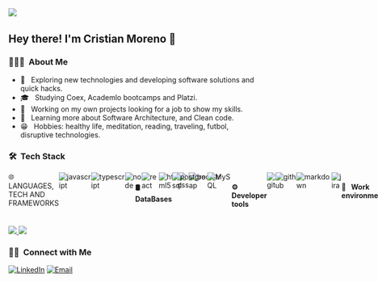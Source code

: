 <img src="https://www.canva.com/design/DAFUHsMOAQw/S5toX6neew_0NIzDsyb29Q/edit?utm_content=DAFUHsMOAQw&utm_campaign=designshare&utm_medium=link2&utm_source=sharebutton">

<h2> Hey there! I'm Cristian Moreno 👋</h2>

<h3> 👨🏻‍💻 &nbsp;About Me </h3>

- 🤔 &nbsp; Exploring new technologies and developing software solutions and quick hacks.
- 🎓 &nbsp; Studying Coex, Academlo bootcamps and Platzi.
- 💼 &nbsp; Working on my own projects looking for a job to show my skills.
- 🌱 &nbsp; Learning more about Software Architecture, and Clean code.
- 😁 &nbsp; Hobbies: healthy life, meditation, reading, traveling, futbol, disruptive technologies.

<h3> 🛠 &nbsp;Tech Stack</h3>
<div style="display:flex;">
</h4> 🌐 &nbsp; LANGUAGES, TECH AND FRAMEWORKS </h4>
<div style="display:flex; width:30%;">
  <img src="https://camo.githubusercontent.com/6e8ce928be6e5866e27140eb0bb25479b52137d75ee0196e7b67c91038a9abc3/68747470733a2f2f696d672e736869656c64732e696f2f62616467652f2d4a6176615363726970742d3035313232413f7374796c653d666c6174266c6f676f3d6a617661736372697074" alt="javascript">
  <img src="https://img.shields.io/badge/-typescript-333333?style=flat&logo=typescript" alt="typescript" >
  <img src="https://camo.githubusercontent.com/441ef92f4ca6ed08f5179c92de1db983e255289755d138acddb23c503f54fc9c/68747470733a2f2f696d672e736869656c64732e696f2f62616467652f2d4e6f64652e6a732d3035313232413f7374796c653d666c6174266c6f676f3d6e6f64652e6a73" alt="node">
  <img src="https://camo.githubusercontent.com/0dbdbda9b41b77beb88c3a54e5da74ae7632c0683b09536f78bcc146258be5fe/68747470733a2f2f696d672e736869656c64732e696f2f62616467652f2d52656163742d3035313232413f7374796c653d666c6174266c6f676f3d7265616374" alt="react">
  <img src="https://camo.githubusercontent.com/c8d13e1c596a6726b1da8475a9299fac133f95ef009083b48be01f975a44987e/68747470733a2f2f696d672e736869656c64732e696f2f62616467652f2d48544d4c2d3035313232413f7374796c653d666c6174266c6f676f3d48544d4c35" alt="html5">
  <img src="https://camo.githubusercontent.com/d738d76484d50c8345c2d01e39364b707285bc7936140858e7909dfe6424efb2/68747470733a2f2f696d672e736869656c64732e696f2f62616467652f2d4353532d3035313232413f7374796c653d666c6174266c6f676f3d43535333266c6f676f436f6c6f723d313537324236" alt="css">
  <img src="https://camo.githubusercontent.com/1a3d592707d940e585ac708278cf93823ccf24115714e2b90d27165c2abac401/68747470733a2f2f696d672e736869656c64732e696f2f62616467652f2d426f6f7473747261702d3035313232413f7374796c653d666c6174266c6f676f3d626f6f747374726170266c6f676f436f6c6f723d353633443743" alt="bootstrap">
</div>
<h4> 🛢 &nbsp; DataBases </h4>
<div style="display:flex; width:30%;">
  <img src="https://img.shields.io/badge/-Postgresql-333333?style=flat&logo=postgresql" alt="postgresql">
  <img src="https://img.shields.io/badge/-MySQL-333333?style=flat&logo=mysql" alt="MySQL">
</div>

<h4> ⚙️ &nbsp; Developer tools </h4>
  <div style="display:flex; width:30%;">
    <img       src="https://camo.githubusercontent.com/2fc774b6f44efd9ac27316c539e0e94f8e524f872dc5b1c3ef60266a598331bc/68747470733a2f2f696d672e736869656c64732e696f2f62616467652f2d4769742d3035313232413f7374796c653d666c6174266c6f676f3d676974" alt="git">
    <img src="https://camo.githubusercontent.com/202a58d250ff1d21ee70433e0070b55f8fed747f8883c1750742aa791b1ad871/68747470733a2f2f696d672e736869656c64732e696f2f62616467652f2d4769744875622d3035313232413f7374796c653d666c6174266c6f676f3d676974687562" alt="github">
    <img src="https://camo.githubusercontent.com/966a757a009136e1d6dbc91295ace7708f800e0d4060a98f6b32c19e8ce7158d/68747470733a2f2f696d672e736869656c64732e696f2f62616467652f2d4d61726b646f776e2d3035313232413f7374796c653d666c6174266c6f676f3d6d61726b646f776e" alt="markdown">
  <img src="https://img.shields.io/badge/-Jira-333333?style=flat&logo=jira" alt="jira" >
  </div>
<h4> 🔧 &nbsp; Work environment </h4>
  <div style="display:flex; width:30%;">
    <img src="https://camo.githubusercontent.com/1ca4fca85fcdf590edd7002c02ded299502daa79309d0656859b69d55a1c1fa9/68747470733a2f2f696d672e736869656c64732e696f2f62616467652f2d56697375616c25323053747564696f253230436f64652d3035313232413f7374796c653d666c6174266c6f676f3d76697375616c2d73747564696f2d636f6465266c6f676f436f6c6f723d303037414343" alt="visualstudiocode">
  </div>
  <div style="display:flex;">
  <img src="https://raw.githubusercontent.com/AVS1508/AVS1508/master/assets/Night-Coding.gif" alt="coding">
  </div>
</div>

<br/>

<a href="https://github.com/CristianMorenoC">
  <img height="180em" src="https://github-readme-stats.vercel.app/api?username=CristianMorenoC&theme=buefy&show_icons=true" />
  <img height="180em" src="https://github-readme-stats.vercel.app/api/top-langs/?username=CristianMorenoC&theme=buefy&layout=compact" />
</a>

<br/>

<h3> 🤝🏻 &nbsp;Connect with Me </h3>

<p>
<a href="https://www.linkedin.com/in/cristian-moreno-365366208/"><img alt="LinkedIn" src="https://img.shields.io/badge/LinkedIn-Cristian%20Moreno%20-blue?style=flat-square&logo=linkedin"></a>
<a href="mailto:cristianfmoreno95@gmail.com"><img alt="Email" src="https://img.shields.io/badge/Email-cristianfmoreno95@gmail.com-blue?style=flat-square&logo=gmail"></a>
</p>
